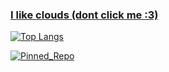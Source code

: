 ### [I like clouds (dont click me :3)](https://www.youtube.com/watch?v=dQw4w9WgXcQ)

[![Top Langs](https://github-readme-stats.vercel.app/api/top-langs/?username=josephbinoy&size_weight=0.4&count_weight=0.6&exclude_repo=Ayurveda-CNN&hide=ejs&theme=tokyonight)](https://github.com/anuraghazra/github-readme-stats)

[![Pinned_Repo](https://github-readme-stats.vercel.app/api/pin/?username=anuraghazra&repo=github-readme-stats)](https://github.com/anuraghazra/github-readme-stats)
